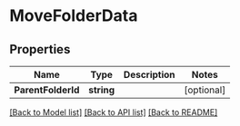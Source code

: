 # MoveFolderData

## Properties
Name | Type | Description | Notes
------------ | ------------- | ------------- | -------------
**ParentFolderId** | **string** |  | [optional] 

[[Back to Model list]](../README.md#documentation-for-models) [[Back to API list]](../README.md#documentation-for-api-endpoints) [[Back to README]](../README.md)


